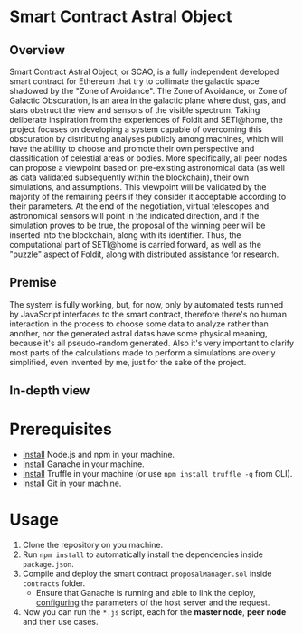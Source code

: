 # Smart Contract Astral Object
## Overview
Smart Contract Astral Object, or SCAO, is a fully independent developed smart contract for Ethereum that try to collimate the galactic space shadowed by the "Zone of Avoidance".
The Zone of Avoidance, or Zone of Galactic Obscuration, is an area in the galactic plane where dust, gas, and stars obstruct the view and sensors of the visible spectrum.
Taking deliberate inspiration from the experiences of Foldit and SETI@home, the project focuses on developing a system capable of overcoming this obscuration by distributing analyses publicly among machines, which will have the ability to choose and promote their own perspective and classification of celestial areas or bodies.
More specifically, all peer nodes can propose a viewpoint based on pre-existing astronomical data (as well as data validated subsequently within the blockchain), their own simulations, and assumptions. This viewpoint will be validated by the majority of the remaining peers if they consider it acceptable according to their parameters. At the end of the negotiation, virtual telescopes and astronomical sensors will point in the indicated direction, and if the simulation proves to be true, the proposal of the winning peer will be inserted into the blockchain, along with its identifier.
Thus, the computational part of SETI@home is carried forward, as well as the "puzzle" aspect of Foldit, along with distributed assistance for research.
## Premise
The system is fully working, but, for now, only by automated tests runned by JavaScript interfaces to the smart contract, therefore there's no human interaction in the process to choose some data to analyze rather than another, nor the generated astral datas have some physical meaning, because it's all pseudo-random generated.
Also it's very important to clarify most parts of the calculations made to perform a simulations are overly simplified, even invented by me, just for the sake of the project.
## In-depth view
# Prerequisites
-   [Install](https://nodejs.org/en/download) Node.js and npm in your machine.
-   [Install](https://trufflesuite.com/ganache/) Ganache in your machine.
-   [Install](https://trufflesuite.com/truffle/) Truffle in your machine (or use `npm install truffle -g` from CLI).
-   [Install](https://git-scm.com/downloads) Git in your machine.
# Usage
1.  Clone the repository on you machine.
2.  Run `npm install` to automatically install the dependencies inside `package.json`.
3.  Compile and deploy the smart contract `proposalManager.sol` inside `contracts` folder.
    - Ensure that Ganache is running and able to link the deploy, [configuring](https://www.geeksforgeeks.org/how-to-use-ganache-truffle-suite-to-deploy-a-smart-contract-in-solidity-blockchain/) the parameters of the host server and the request.
5.  Now you can run the `*.js` script, each for the **master node**, **peer node** and their use cases.

